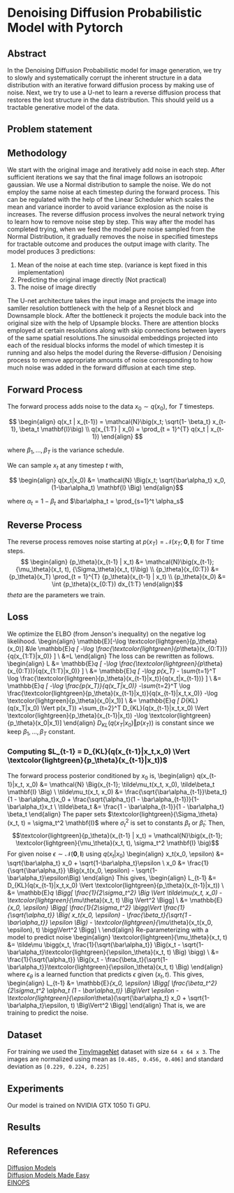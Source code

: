 # Denoising Diffusion Probabilistic Model with Pytorch

<!---
## Installation

```bash
$ git clone https://github.com/Samartha27/mini_ddmp.git
$ cd mini_ddmp
$ conda env create -f environment.yml
$ conda activate env
```
--->


## Abstract

In the Denoising Diffusion Probabilistic model for image generation, we try to slowly and systematically corrupt the inherent structure in a data distribution with an iterative forward diffusion process by making use of noise. Next, we try to use a U-net to learn a reverse diffusion process that restores the lost structure in the data distribution. This should yeild us a tractable generative model of the data.


## Problem statement




## Methodology

We start with the original image and iteratively add noise in each step. After sufficient iterations we say that the final image follows an isotropoic gaussian.  We use a Normal distribution to sample the noise. We do not employ the same noise at each timestep during the forward process. This can be regulated with the help of the Linear Scheduler which scales the mean and variance inorder to avoid variance explosion as the noise is increases.  The reverse diffusion process involves the neural network trying to learn how to remove noise step by step.  This way after the model has completed trying, when we feed the model pure noise sampled from the Normal Distribution, it gradually removes the noise in specified timesteps for tractable outcome and produces the output image with clarity. 
The model produces 3 predictions:

1. Mean of the noise at each time step. (variance is kept fixed in this implementation)
2. Predicting the original image directly (Not practical)
3. The noise of image directly

The U-net architecture takes the input image and projects the image into samller resolution bottleneck with the help of a Resnet block and Downsample block. After the bottleneck it projects the module back into the original size with the help of Upsample blocks. There are attention blocks employed at certain resolutions along with skip connections between layers of the same spatial resolutions.The sinusoidal embeddings projected into each of the residual blocks informs the model of which timestep it is running and also helps the model during the Reverse-diffusion / Denoising process to remove appropriate amounts of noise corresponding to how much noise was added in the forward diffusion at each time step.

## Forward Process
The forward process adds noise to the data $x_0 \sim q(x_0)$, for $T$ timesteps.

$$
\begin{align}
q(x_t | x_{t-1}) = \mathcal{N}\big(x_t; \sqrt{1-  \beta_t} x_{t-1}, \beta_t \mathbf{I}\big) \\
q(x_{1:T} | x_0) = \prod_{t = 1}^{T} q(x_t | x_{t-1})
\end{align}
$$

where $\beta_1, \dots, \beta_T$ is the variance schedule.

We can sample $x_t$ at any timestep $t$ with,

$$
\begin{align}
q(x_t|x_0) &= \mathcal{N} \Big(x_t; \sqrt{\bar\alpha_t} x_0, (1-\bar\alpha_t) \mathbf{I} \Big)
\end{align}$$

where $\alpha_t = 1 - \beta_t$ and $\bar\alpha_t = \prod_{s=1}^t \alpha_s$

## Reverse Process
The reverse process removes noise starting at $p(x_T) = \mathcal{N}(x_T; \mathbf{0}, \mathbf{I})$
for $T$ time steps.
$$
\begin{align}
{p_\theta}(x_{t-1} | x_t) &= \mathcal{N}\big(x_{t-1};
{\mu_\theta}(x_t, t), {\Sigma_\theta}(x_t, t)\big) \\
{p_\theta}(x_{0:T}) &={p_\theta}(x_T) \prod_{t = 1}^{T} {p_\theta}(x_{t-1} | x_t) \\
{p_\theta}(x_0) &= \int {p_\theta}(x_{0:T}) dx_{1:T}
\end{align}$$
$theta$ are the parameters we train.
## Loss
We optimize the ELBO (from Jenson's inequality) on the negative log likelihood.
\begin{align}
\mathbb{E}[-\log \textcolor{lightgreen}{p_\theta}(x_0)]
 &\le \mathbb{E}_q [ -\log \frac{\textcolor{lightgreen}{p_\theta}(x_{0:T})}{q(x_{1:T}|x_0)} ] \\
 &=L
\end{align}
The loss can be rewritten as  follows.
\begin{align}
L
 &= \mathbb{E}_q [ -\log \frac{\textcolor{lightgreen}{p_\theta}(x_{0:T})}{q(x_{1:T}|x_0)} ] \\
 &= \mathbb{E}_q [ -\log p(x_T) - \sum_{t=1}^T \log \frac{\textcolor{lightgreen}{p_\theta}(x_{t-1}|x_t)}{q(x_t|x_{t-1})} ] \\
 &= \mathbb{E}_q [
  -\log \frac{p(x_T)}{q(x_T|x_0)}
  -\sum_{t=2}^T \log \frac{\textcolor{lightgreen}{p_\theta}(x_{t-1}|x_t)}{q(x_{t-1}|x_t,x_0)}
  -\log \textcolor{lightgreen}{p_\theta}(x_0|x_1)] \\
 &= \mathbb{E}_q [
   D_{KL}(q(x_T|x_0) \Vert p(x_T))
  +\sum_{t=2}^T D_{KL}(q(x_{t-1}|x_t,x_0) \Vert \textcolor{lightgreen}{p_\theta}(x_{t-1}|x_t))
  -\log \textcolor{lightgreen}{p_\theta}(x_0|x_1)]
\end{align}
$D_{KL}(q(x_T|x_0) \Vert p(x_T))$ is constant since we keep $\beta_1, \dots, \beta_T$ constant.
### Computing $L_{t-1} = D_{KL}(q(x_{t-1}|x_t,x_0) \Vert \textcolor{lightgreen}{p_\theta}(x_{t-1}|x_t))$
The forward process posterior conditioned by $x_0$ is,
\begin{align}
q(x_{t-1}|x_t, x_0) &= \mathcal{N} \Big(x_{t-1}; \tilde\mu_t(x_t, x_0), \tilde\beta_t \mathbf{I} \Big) \\
\tilde\mu_t(x_t, x_0) &= \frac{\sqrt{\bar\alpha_{t-1}}\beta_t}{1 - \bar\alpha_t}x_0
                         + \frac{\sqrt{\alpha_t}(1 - \bar\alpha_{t-1})}{1-\bar\alpha_t}x_t \\
\tilde\beta_t &= \frac{1 - \bar\alpha_{t-1}}{1 - \bar\alpha_t} \beta_t
\end{align}
The paper sets $\textcolor{lightgreen}{\Sigma_\theta}(x_t, t) = \sigma_t^2 \mathbf{I}$ where $\sigma_t^2$ is set to constants
$\beta_t$ or $\tilde\beta_t$.
Then,
$$\textcolor{lightgreen}{p_\theta}(x_{t-1} | x_t) = \mathcal{N}\big(x_{t-1}; \textcolor{lightgreen}{\mu_\theta}(x_t, t), \sigma_t^2 \mathbf{I} \big)$$
For given noise $\epsilon \sim \mathcal{N}(\mathbf{0}, \mathbf{I})$ using $q(x_t|x_0)$
\begin{align}
x_t(x_0, \epsilon) &= \sqrt{\bar\alpha_t} x_0 + \sqrt{1-\bar\alpha_t}\epsilon \\
x_0 &= \frac{1}{\sqrt{\bar\alpha_t}} \Big(x_t(x_0, \epsilon) -  \sqrt{1-\bar\alpha_t}\epsilon\Big)
\end{align}
This gives,
\begin{align}
L_{t-1}
 &= D_{KL}(q(x_{t-1}|x_t,x_0) \Vert \textcolor{lightgreen}{p_\theta}(x_{t-1}|x_t)) \\
 &= \mathbb{E}_q \Bigg[ \frac{1}{2\sigma_t^2}
 \Big \Vert \tilde\mu(x_t, x_0) - \textcolor{lightgreen}{\mu_\theta}(x_t, t) \Big \Vert^2 \Bigg] \\
 &= \mathbb{E}_{x_0, \epsilon} \Bigg[ \frac{1}{2\sigma_t^2}
  \bigg\Vert \frac{1}{\sqrt{\alpha_t}} \Big(
  x_t(x_0, \epsilon) - \frac{\beta_t}{\sqrt{1 - \bar\alpha_t}} \epsilon
  \Big) - \textcolor{lightgreen}{\mu_\theta}(x_t(x_0, \epsilon), t) \bigg\Vert^2 \Bigg] \\
\end{align}
Re-parameterizing with a model to predict noise
\begin{align}
\textcolor{lightgreen}{\mu_\theta}(x_t, t) &= \tilde\mu \bigg(x_t,
  \frac{1}{\sqrt{\bar\alpha_t}} \Big(x_t -
   \sqrt{1-\bar\alpha_t}\textcolor{lightgreen}{\epsilon_\theta}(x_t, t) \Big) \bigg) \\
  &= \frac{1}{\sqrt{\alpha_t}} \Big(x_t -
  \frac{\beta_t}{\sqrt{1-\bar\alpha_t}}\textcolor{lightgreen}{\epsilon_\theta}(x_t, t) \Big)
\end{align}
where $\epsilon_\theta$ is a learned function that predicts $\epsilon$ given $(x_t, t)$.
This gives,
\begin{align}
L_{t-1}
&= \mathbb{E}_{x_0, \epsilon} \Bigg[ \frac{\beta_t^2}{2\sigma_t^2 \alpha_t (1 - \bar\alpha_t)}
  \Big\Vert
  \epsilon - \textcolor{lightgreen}{\epsilon_\theta}(\sqrt{\bar\alpha_t} x_0 + \sqrt{1-\bar\alpha_t}\epsilon, t)
  \Big\Vert^2 \Bigg]
\end{align}
That is, we are training to predict the noise.
























## Dataset

For training we used the [TinyImageNet](https://courses.cs.washington.edu/courses/cse599g1/19au/files/homework2.tar) dataset with size `64 x 64 x 3`.  The images are normalized using mean as ```[0.485, 0.456, 0.406]``` and standard deviation as ```[0.229, 0.224, 0.225]``` 



## Experiments
Our model is trained on NVIDIA GTX 1050 Ti GPU.




## Results





## References

[Diffusion Models](https://medium.com/@monadsblog/diffusion-models-4dbe58489a2f) <br />
[Diffusion Models Made Easy](https://towardsdatascience.com/diffusion-models-made-easy-8414298ce4da) <br />
[EINOPS](https://github.com/arogozhnikov/einops)




